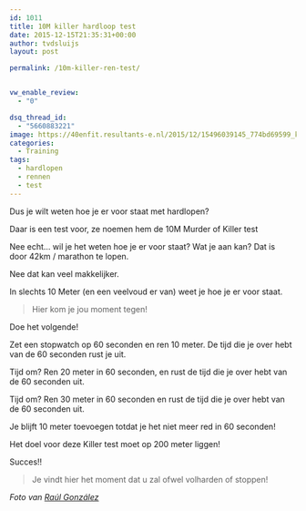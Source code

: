 ```yaml
---
id: 1011
title: 10M killer hardloop test
date: 2015-12-15T21:35:31+00:00
author: tvdsluijs
layout: post

permalink: /10m-killer-ren-test/


vw_enable_review:
  - "0"

dsq_thread_id:
  - "5660883221"
image: https://40enfit.resultants-e.nl/2015/12/15496039145_774bd69599_k.jpg
categories:
  - Training
tags:
  - hardlopen
  - rennen
  - test
---
```

Dus je wilt weten hoe je er voor staat met hardlopen?

Daar is een test voor, ze noemen hem de 10M Murder of Killer test<!--more-->

Nee echt&#8230; wil je het weten hoe je er voor staat? Wat je aan kan? Dat is door 42km / marathon te lopen.

Nee dat kan veel makkelijker.

In slechts 10 Meter (en een veelvoud er van) weet je hoe je er voor staat.

> Hier kom je jou moment tegen!

Doe het volgende!

Zet een stopwatch op 60 seconden en ren 10 meter. De tijd die je over hebt van de 60 seconden rust je uit.

Tijd om? Ren 20 meter in 60 seconden, en rust de tijd die je over hebt van de 60 seconden uit.

Tijd om? Ren 30 meter in 60 seconden en rust de tijd die je over hebt van de 60 seconden uit.

Je blijft 10 meter toevoegen totdat je het niet meer red in 60 seconden!

Het doel voor deze Killer test moet op 200 meter liggen!

Succes!!

> Je vindt hier het moment dat u zal ofwel volharden of stoppen!

_Foto van [Raúl González](https://www.flickr.com/photos/raulito39/)_